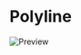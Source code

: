 # Polyline 
![Preview](https://user-images.githubusercontent.com/28957075/67417628-cb6c9c80-f5fb-11e9-86b3-75200c7a647f.png)
